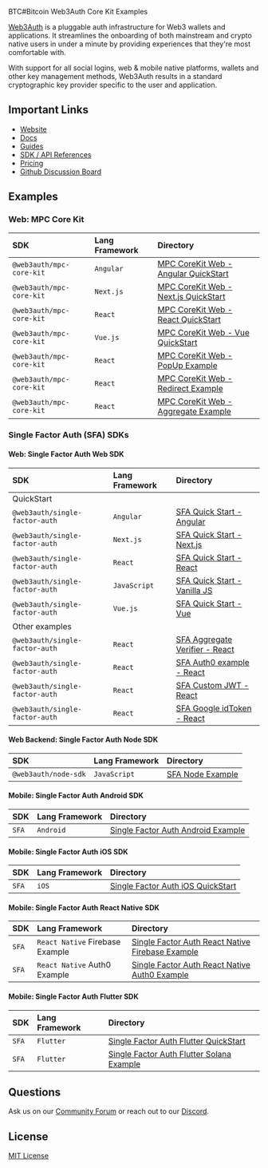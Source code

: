 BTC#Bitcoin Web3Auth Core Kit Examples

[Web3Auth](https://web3auth.io) is a pluggable auth infrastructure for Web3 wallets and applications. It streamlines the
onboarding of both mainstream and crypto native users in under a minute by providing experiences that they're most
comfortable with.

With support for all social logins, web & mobile native platforms, wallets and other key management methods, Web3Auth
results in a standard cryptographic key provider specific to the user and application.

## Important Links

- [Website](https://web3auth.io)
- [Docs](https://web3auth.io/docs)
- [Guides](https://web3auth.io/docs/guides)
- [SDK / API References](https://web3auth.io/docs/sdk)
- [Pricing](https://web3auth.io/pricing.html)
- [Github Discussion Board](https://github.com/orgs/Web3Auth/discussions)

## Examples

### Web: MPC Core Kit

| SDK                      | Lang Framework | Directory                                                                                                          |
| :----------------------- | :------------- | :----------------------------------------------------------------------------------------------------------------- |
| `@web3auth/mpc-core-kit` | `Angular`      | [MPC CoreKit Web - Angular QuickStart](/mpc-core-kit-web/quick-starts/mpc-core-kit-angular-quick-start/)           |
| `@web3auth/mpc-core-kit` | `Next.js`      | [MPC CoreKit Web - Next.js QuickStart](/mpc-core-kit-web/quick-starts/mpc-core-kit-nextjs-quick-start/)            |
| `@web3auth/mpc-core-kit` | `React`        | [MPC CoreKit Web - React QuickStart](/mpc-core-kit-web/quick-starts/mpc-core-kit-react-quick-start/)               |
| `@web3auth/mpc-core-kit` | `Vue.js`       | [MPC CoreKit Web - Vue QuickStart](/mpc-core-kit-web/quick-starts/mpc-core-kit-vue-quick-start/)                   |
| `@web3auth/mpc-core-kit` | `React`        | [MPC CoreKit Web - PopUp Example](/mpc-core-kit-web/implicit-flow-examples/mpc-core-kit-popup-flow-example/)       |
| `@web3auth/mpc-core-kit` | `React`        | [MPC CoreKit Web - Redirect Example](/mpc-core-kit-web/implicit-flow-examples/mpc-core-kit-redirect-flow-example/) |
| `@web3auth/mpc-core-kit` | `React`        | [MPC CoreKit Web - Aggregate Example](/mpc-core-kit-web/mpc-core-kit-aggregate-verifier-example/)                  |

### Single Factor Auth (SFA) SDKs

#### Web: Single Factor Auth Web SDK

| SDK                            | Lang Framework | Directory                                                                                        |
| :----------------------------- | :------------- | :----------------------------------------------------------------------------------------------- |
| QuickStart                     |                |                                                                                                  |
| `@web3auth/single-factor-auth` | `Angular`      | [SFA Quick Start - Angular](/single-factor-auth-web/quick-starts/sfa-angular-quick-start/)       |
| `@web3auth/single-factor-auth` | `Next.js`      | [SFA Quick Start - Next.js](/single-factor-auth-web/quick-starts/sfa-nextjs-quick-start/)        |
| `@web3auth/single-factor-auth` | `React`        | [SFA Quick Start - React](/single-factor-auth-web/quick-starts/sfa-react-quick-start/)           |
| `@web3auth/single-factor-auth` | `JavaScript`   | [SFA Quick Start - Vanilla JS](/single-factor-auth-web/quick-starts/sfa-vanillajs-quick-start/)  |
| `@web3auth/single-factor-auth` | `Vue.js`       | [SFA Quick Start - Vue](/single-factor-auth-web/quick-starts/sfa-vue-quick-start/)               |
| Other examples                 |                |                                                                                                  |
| `@web3auth/single-factor-auth` | `React`        | [SFA Aggregate Verifier - React](/single-factor-auth-web/sfa-web-aggregate-verifier-example/)    |
| `@web3auth/single-factor-auth` | `React`        | [SFA Auth0 example - React](/single-factor-auth-web/sfa-web-auth0-example/)                      |
| `@web3auth/single-factor-auth` | `React`        | [SFA Custom JWT - React](/single-factor-auth-web/sfa-web-custom-jwt-example/)                    |
| `@web3auth/single-factor-auth` | `React`        | [SFA Google idToken - React](/single-factor-auth-web/sfa-web-google-example/)                    |

#### Web Backend: Single Factor Auth Node SDK

| SDK                  | Lang Framework | Directory                                                          |
| :------------------- | :------------- | :----------------------------------------------------------------- |
| `@web3auth/node-sdk` | `JavaScript`   | [SFA Node Example](/single-factor-auth-node/sfa-node-quick-start/) |

#### Mobile: Single Factor Auth Android SDK

| SDK   | Lang Framework | Directory                                                                                  |
| :---- | :------------- | :----------------------------------------------------------------------------------------- |
| `SFA` | `Android`      | [Single Factor Auth Android Example](/single-factor-auth-android/sfa-android-quick-start/) |

#### Mobile: Single Factor Auth iOS SDK

| SDK   | Lang Framework | Directory                                                                         |
| :---- | :------------- | :-------------------------------------------------------------------------------- |
| `SFA` | `iOS`          | [Single Factor Auth iOS QuickStart](/single-factor-auth-ios/sfa-ios-quick-start/) |

#### Mobile: Single Factor Auth React Native SDK

| SDK   | Lang Framework                  | Directory                                                                                                     |
| :---- | :------------------------------ | :------------------------------------------------------------------------------------------------------------ |
| `SFA` | `React Native` Firebase Example | [Single Factor Auth React Native Firebase Example](/single-factor-auth-react-native/sfa-rn-bare-quick-start/) |
| `SFA` | `React Native` Auth0 Example    | [Single Factor Auth React Native Auth0 Example](/single-factor-auth-react-native/sfa-rn-expo-auth0-example/)  |

#### Mobile: Single Factor Auth Flutter SDK

| SDK   | Lang Framework | Directory                                                                                     |
| :---- | :------------- | :-------------------------------------------------------------------------------------------- |
| `SFA` | `Flutter`      | [Single Factor Auth Flutter QuickStart](/single-factor-auth-flutter/sfa_flutter_quick_start/) |
| `SFA` | `Flutter`      | [Single Factor Auth Flutter Solana Example](/single-factor-auth-flutter/sfa_flutter_solana/)  |

## Questions

Ask us on our [Community Forum](https://community.web3auth.io/) or reach out to our
[Discord](https://discord.gg/web3auth).

## License

[MIT License](/LICENSE)
